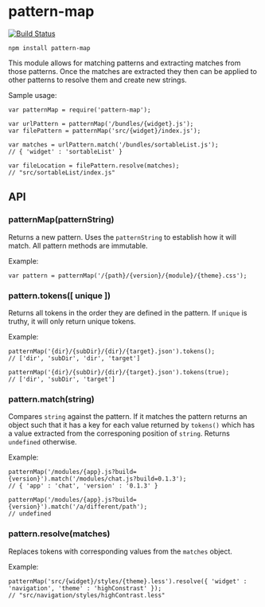 pattern-map
===========

[![Build Status](https://secure.travis-ci.org/mwinche/pattern-map.png?branch=master)](http://travis-ci.org/mwinche/pattern-map)

	npm install pattern-map

This module allows for matching patterns and extracting matches from those patterns. Once the matches are extracted they then can be applied to other patterns to resolve them and create new strings.

Sample usage:

	var patternMap = require('pattern-map');
	
	var urlPattern = patternMap('/bundles/{widget}.js');
	var filePattern = patternMap('src/{widget}/index.js');
	
	var matches = urlPattern.match('/bundles/sortableList.js');
	// { 'widget' : 'sortableList' }
	
	var fileLocation = filePattern.resolve(matches);
	// "src/sortableList/index.js"

API
---

### patternMap(patternString) ###

Returns a new pattern. Uses the `patternString` to establish how it will match. All pattern methods are immutable.

Example:

	var pattern = patternMap('/{path}/{version}/{module}/{theme}.css');

### pattern.tokens([ unique ]) ###

Returns all tokens in the order they are defined in the pattern. If `unique` is truthy, it will only return unique tokens.

Example:

	patternMap('{dir}/{subDir}/{dir}/{target}.json').tokens();
	// ['dir', 'subDir', 'dir', 'target']
	
	patternMap('{dir}/{subDir}/{dir}/{target}.json').tokens(true);
	// ['dir', 'subDir', 'target']

### pattern.match(string) ###

Compares `string` against the pattern. If it matches the pattern returns an object such that it has a key for each value returned by `tokens()` which has a value extracted from the corresponing position of `string`. Returns `undefined` otherwise.

Example:

	patternMap('/modules/{app}.js?build={version}').match('/modules/chat.js?build=0.1.3');
	// { 'app' : 'chat', 'version' : '0.1.3' }
	
	patternMap('/modules/{app}.js?build={version}').match('/a/different/path');
	// undefined

### pattern.resolve(matches) ###

Replaces tokens with corresponding values from the `matches` object.

Example:

	patternMap('src/{widget}/styles/{theme}.less').resolve({ 'widget' : 'navigation', 'theme' : 'highConstrast' });
	// "src/navigation/styles/highContrast.less"
